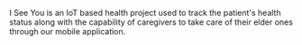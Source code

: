 I See You is an IoT based health project used to track the patient's health status along with the capability of caregivers to take care of their elder ones through our mobile application.
